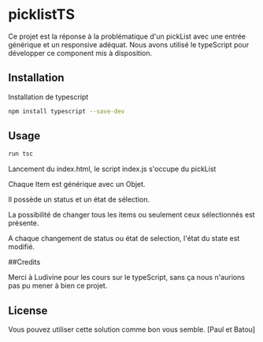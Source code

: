 # picklistTS
Ce projet est la réponse à la problématique d'un pickList avec une entrée générique et un responsive adéquat.
Nous avons utilisé le typeScript pour développer ce component mis à disposition.

## Installation
Installation de typescript

```bash
npm install typescript --save-dev
```

## Usage

```typescript
run tsc
```

Lancement du index.html, le script index.js s'occupe du pickList

Chaque Item est générique avec un Objet.

Il possède un status et un état de sélection.

La possibilité de changer tous les items ou seulement ceux sélectionnés est présente.

A chaque changement de status ou état de selection, l'état du state est modifié.

##Credits

Merci à Ludivine pour les cours sur le typeScript, sans ça nous n'aurions pas pu mener à bien ce projet.

## License

Vous pouvez utiliser cette solution comme bon vous semble.
[Paul et Batou]
